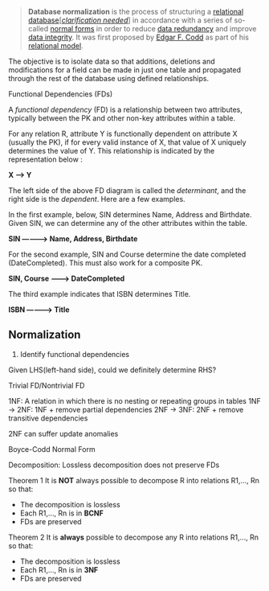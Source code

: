 > **Database normalization** is the process of structuring a [relational database](https://en.wikipedia.org/wiki/Relational_database)[*[clarification needed](https://en.wikipedia.org/wiki/Wikipedia:Please_clarify)*] in accordance with a series of so-called [normal forms](https://en.wikipedia.org/wiki/Database_normalization#Normal_forms) in order to reduce [data redundancy](https://en.wikipedia.org/wiki/Data_redundancy) and improve [data integrity](https://en.wikipedia.org/wiki/Data_integrity). It was first proposed by [Edgar F. Codd](https://en.wikipedia.org/wiki/Edgar_F._Codd) as part of his [relational model](https://en.wikipedia.org/wiki/Relational_model).

The objective is to isolate data so that additions, deletions  and modifications for a field can be made in just one table and propagated through the rest of the database using defined relationships. 



Functional Dependencies (FDs)

A *functional dependency* (FD) is a relationship between two attributes, typically between the PK and other non-key attributes within a table. 

For any relation R, attribute Y is functionally dependent on attribute X (usually the PK), if for every valid instance of X, that value of X uniquely determines the value of Y. This relationship is indicated by the representation below :

**X —–> Y**

The left side of the above FD diagram is called the *determinant*, and the right side is the *dependent*. Here are a few examples.

In the first example, below, SIN determines Name, Address and Birthdate. Given SIN, we can determine any of the other attributes within the table.

**SIN  ———-> Name, Address, Birthdate**

For the second example, SIN and Course determine the date completed (DateCompleted). This must also work for a composite PK.

**SIN, Course ———>   DateCompleted**

The third example indicates that ISBN determines Title.

**ISBN ———–> Title**







## Normalization

1. Identify functional dependencies

Given LHS(left-hand side), could we definitely determine RHS?

Trivial FD/Nontrivial FD

1NF: A relation in which there is no nesting or repeating groups in tables
1NF -> 2NF: 1NF + remove partial dependencies
2NF -> 3NF: 2NF + remove transitive dependencies

2NF can suffer update anomalies

Boyce-Codd Normal Form

Decomposition:
Lossless decomposition does not preserve FDs

Theorem 1
It is __NOT__ always possible to decompose R into relations R1,…, Rn so that:

- The decomposition is lossless
- Each R1,…, Rn is in **BCNF**
- FDs are preserved


Theorem 2
It is __always__ possible to decompose any R into relations R1,…, Rn so that:

- The decomposition is lossless
- Each R1,…, Rn is in **3NF**
- FDs are preserved



